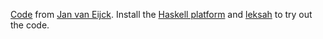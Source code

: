 [Code](http://homepages.cwi.nl/~jve/software/voting/) from [Jan van Eijck](http://homepages.cwi.nl/~jve/). Install the [Haskell platform](http://www.haskell.org/platform/) and [leksah](http://leksah.org/) to try out the code.
